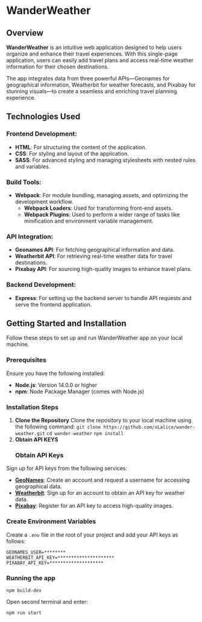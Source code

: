 # WanderWeather

## Overview
**WanderWeather** is an intuitive web application designed to help users organize and enhance their travel experiences. With this single-page application, users can easily add travel plans and access real-time weather information for their chosen destinations.

The app integrates data from three powerful APIs—Geonames for geographical information, Weatherbit for weather forecasts, and Pixabay for stunning visuals—to create a seamless and enriching travel planning experience.

## Technologies Used

 ### Frontend Development:
  - **HTML**: For structuring the content of the application.
  - **CSS**: For styling and layout of the application.
  - **SASS**: For advanced styling and managing stylesheets with nested rules and variables.

 ### Build Tools:
  - **Webpack**: For module bundling, managing assets, and optimizing the development workflow.
    - **Webpack Loaders**: Used for transforming front-end assets.
    - **Webpack Plugins**: Used to perform a wider range of tasks like minification and environment variable management.

 ### API Integration:
  - **Geonames API**: For fetching geographical information and data.
  - **Weatherbit API**: For retrieving real-time weather data for travel destinations.
  - **Pixabay API**: For sourcing high-quality images to enhance travel plans.

 ### Backend Development:
  - **Express**: For setting up the backend server to handle API requests and serve the frontend application.

## Getting Started and Installation

Follow these steps to set up and run WanderWeather app on your local machine.

### Prerequisites

Ensure you have the following installed:

- **Node.js**: Version 14.0.0 or higher
- **npm**: Node Package Manager (comes with Node.js)

### Installation Steps

1. **Clone the Repository**
   Clone the repository to your local machine using the following command:
   `git clone https://github.com/xLalice/wander-weather.git`
   `cd wander-weather`
   `npm install`
2. **Obtain API KEYS**
    ### Obtain API Keys

Sign up for API keys from the following services:

- **[GeoNames](http://www.geonames.org/)**: Create an account and request a username for accessing geographical data.
- **[Weatherbit](https://www.weatherbit.io/)**: Sign up for an account to obtain an API key for weather data.
- **[Pixabay](https://pixabay.com/api/docs/)**: Register for an API key to access high-quality images.

### Create Environment Variables

Create a `.env` file in the root of your project and add your API keys as follows:

```plaintext
GEONAMES_USER=********
WEATHERBIT_API_KEY=*********************
PIXABAY_API_KEY=********************
```
### Running the app
```plaintext
npm build-dev
```
Open second terminal and enter:
```plaintext
npm run start
```